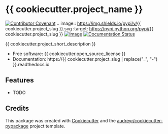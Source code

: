 # {{ cookiecutter.project_name }}

[![Contributor Covenant](https://img.shields.io/badge/Contributor%20Covenant-2.1-4baaaa.svg)](code_of_conduct.md)
.. image:: <https://img.shields.io/pypi/v/>{{ cookiecutter.project_slug }}.svg :target: <https://pypi.python.org/pypi/>{{ cookiecutter.project_slug }}
[![image](https://img.shields.io/travis/%7B%7B%20cookiecutter.github_username%20%7D%7D/%7B%7B%20cookiecutter.project_slug%20%7D%7D.svg)](https://travis-ci.com/%7B%7B%20cookiecutter.github_username%20%7D%7D/%7B%7B%20cookiecutter.project_slug%20%7D%7D)
[![Documentation Status](<https://readthedocs.org/projects/%7B%7B%20cookiecutter.project_slug%20%7C%20replace(%22_%22,%20%22-%22)%20%7D%7D/badge/?version=latest>)](<https://%7B%7B%20cookiecutter.project_slug%20%7C%20replace(%22_%22,%20%22-%22)%20%7D%7D.readthedocs.io/en/latest/?version=latest>)

{{ cookiecutter.project_short_description }}

- Free software: {{ cookiecutter.open_source_license }}
- Documentation: https://{{ cookiecutter.project_slug | replace("_", "-") }}.readthedocs.io

## Features

- TODO

## Credits

This package was created with [Cookiecutter](https://github.com/audreyr/cookiecutter) and the [audreyr/cookiecutter-pypackage](https://github.com/audreyr/cookiecutter-pypackage) project template.
